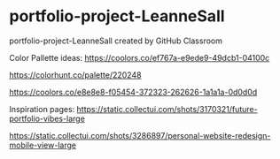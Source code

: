 # portfolio-project-LeanneSall
portfolio-project-LeanneSall created by GitHub Classroom


Color Pallette ideas:
https://coolors.co/ef767a-e9ede9-49dcb1-04100c

https://colorhunt.co/palette/220248

https://coolors.co/e8e8e8-f05454-372323-262626-1a1a1a-0d0d0d


Inspiration pages: 
https://static.collectui.com/shots/3170321/future-portfolio-vibes-large

https://static.collectui.com/shots/3286897/personal-website-redesign-mobile-view-large
